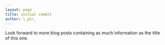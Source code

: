 ```yaml
---
layout: page
title: initial commit
author: \_pi\_
---
```


Look forward to more blog posts containing as much information as the title of
this one.
